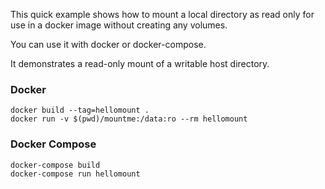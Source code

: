 This quick example shows how to mount a local directory as read only for use in a docker image
without creating any volumes.

You can use it with docker or docker-compose.

It demonstrates a read-only mount of a writable host directory.

### Docker
```
docker build --tag=hellomount .
docker run -v $(pwd)/mountme:/data:ro --rm hellomount
```

### Docker Compose
```
docker-compose build
docker-compose run hellomount
```
